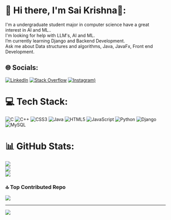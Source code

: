 # 💫 Hi there, I'm Sai Krishna👋:
 I'm a undergraduate student major in computer science have a great interest in AI and ML..<br>I'm looking for help with LLM's, AI and ML.<br> I’m currently learning Django and Backend Development.<br>Ask me about Data structures and algorithms, Java, JavaFx, Front end Development.


## 🌐 Socials:
[![LinkedIn](https://img.shields.io/badge/LinkedIn-%230077B5.svg?logo=linkedin&logoColor=white)](https://linkedin.com/in/sai-krishna-o755) [![Stack Overflow](https://img.shields.io/badge/-Stackoverflow-FE7A16?logo=stack-overflow&logoColor=white)](https://stackoverflow.com/users/sai-krishna) [![Instagram](https://img.shields.io/badge/Instagram-E4405F?style=for-the-badge&logo=instagram&logoColor=white))](https://www.instagram.com/krishna_o73/)

# 💻 Tech Stack:
![C](https://img.shields.io/badge/c-%2300599C.svg?style=for-the-badge&logo=c&logoColor=white) ![C++](https://img.shields.io/badge/c++-%2300599C.svg?style=for-the-badge&logo=c%2B%2B&logoColor=white) ![CSS3](https://img.shields.io/badge/css3-%231572B6.svg?style=for-the-badge&logo=css3&logoColor=white) ![Java](https://img.shields.io/badge/java-%23ED8B00.svg?style=for-the-badge&logo=java&logoColor=white) ![HTML5](https://img.shields.io/badge/html5-%23E34F26.svg?style=for-the-badge&logo=html5&logoColor=white) ![JavaScript](https://img.shields.io/badge/javascript-%23323330.svg?style=for-the-badge&logo=javascript&logoColor=%23F7DF1E) ![Python](https://img.shields.io/badge/python-3670A0?style=for-the-badge&logo=python&logoColor=ffdd54) ![Django](https://img.shields.io/badge/django-%23092E20.svg?style=for-the-badge&logo=django&logoColor=white) ![MySQL](https://img.shields.io/badge/mysql-%2300f.svg?style=for-the-badge&logo=mysql&logoColor=white)
# 📊 GitHub Stats:
![](https://github-readme-stats.vercel.app/api?username=krishna-o73&theme=default&hide_border=false&include_all_commits=false&count_private=false)<br/>
![](https://github-readme-streak-stats.herokuapp.com/?user=krishna-o73&theme=default&hide_border=false)<br/>
![](https://github-readme-stats.vercel.app/api/top-langs/?username=krishna-o73&theme=default&hide_border=false&include_all_commits=false&count_private=false&layout=compact)

### 🔝 Top Contributed Repo
![](https://github-contributor-stats.vercel.app/api?username=krishna-o73&limit=5&theme=flat&combine_all_yearly_contributions=true)

---
[![](https://visitcount.itsvg.in/api?id=krishna-o73&icon=0&color=1)](https://visitcount.itsvg.in)

<!-- Proudly created with GPRM ( https://gprm.itsvg.in ) -->
